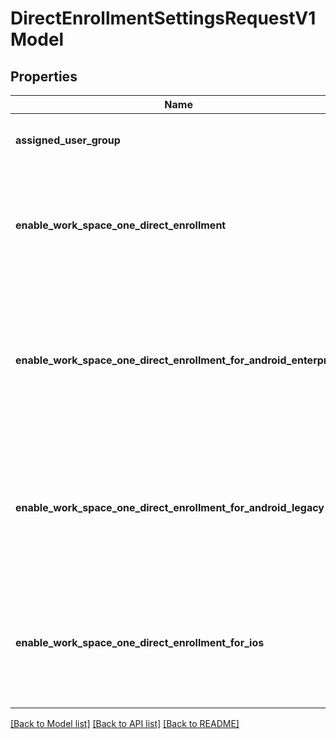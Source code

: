 # DirectEnrollmentSettingsRequestV1Model

## Properties
Name | Type | Description | Notes
------------ | ------------- | ------------- | -------------
**assigned_user_group** | **str** | User group assigned to direct enrollment. | [optional] 
**enable_work_space_one_direct_enrollment** | **bool** | Flag to check whether direct enrollment is enabled for Workspace ONE. | [optional] 
**enable_work_space_one_direct_enrollment_for_android_enterprise** | **bool** | Flag to check whether direct enrollment is enabled for Workspace ONE android enterprise devices. | [optional] 
**enable_work_space_one_direct_enrollment_for_android_legacy** | **bool** | Flag to check whether direct enrollment is enabled for Workspace ONE legacy Android devices. | [optional] 
**enable_work_space_one_direct_enrollment_for_ios** | **bool** | Flag to check whether direct enrollment is enabled for Workspace ONE iOS devices. | [optional] 

[[Back to Model list]](../README.md#documentation-for-models) [[Back to API list]](../README.md#documentation-for-api-endpoints) [[Back to README]](../README.md)


